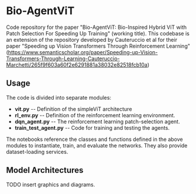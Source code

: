 # Bio-AgentViT
Code repository for the paper "Bio-AgentViT: Bio-Inspired Hybrid ViT with Patch Selection For Speeding Up Training" (working title). This codebase is an extension of the repository developed by Cauteruccio et al for their paper "Speeding up Vision Transformers Through Reinforcement Learning" (https://www.semanticscholar.org/paper/Speeding-up-Vision-Transformers-Through-Learning-Cauteruccio-Marchetti/265f9f603a60f2e6291881a38032e82518fcb10a)

## Usage
The code is divided into separate modules:
- **vit.py**              -- Definition of the simpleViT architecture
- **rl_env.py**           -- Definition of the reinforcement learning environment.
- **dqn_agent.py**        -- The reinforcement learning patch-selection agent.
- **train_test_agent.py** -- Code for training and testing the agents.

The notebooks reference the classes and functions defined in the above modules to instantiate, train, and evaluate the networks. They also provide dataset-loading services.

## Model Architectures
TODO insert graphics and diagrams.
